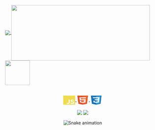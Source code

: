 <div>
  <a href="https://github.com/braiachef">
  <img height="180em"   align="center" src="https://github-readme-stats.vercel.app/api?username=braiachef&show_icons=true&theme=react&include_all_commits=true&count_private=true"/>
  <img width="450em" height="180em"  align="center" src="https://github-readme-stats.vercel.app/api/top-langs/?username=BRAIACHEF&layout=compact&langs_count=7&theme=react" />

  <img align="center" width="80" height="80" src="https://media1.tenor.com/images/68e8337fb4eb7e40645d832c64762a8b/tenor.gif?itemid=19443613">
</div>
 <br>
<div  align="center"> 
  <div style="display: inline_block"><br>
  <img align="center" alt="Rafa-Js" height="30" width="40" src="https://raw.githubusercontent.com/devicons/devicon/master/icons/javascript/javascript-plain.svg">
  <img align="center" alt="HTML" height="30" width="40" src="https://raw.githubusercontent.com/devicons/devicon/master/icons/html5/html5-original.svg">
  <img align="center" alt="CSS" height="30" width="40" src="https://raw.githubusercontent.com/devicons/devicon/master/icons/css3/css3-original.svg"> 
  
  
</div>
  <br>
  <a href="https://www.instagram.com/braiachef/" target="_blank"><img src="https://img.shields.io/badge/-Instagram-%23E4405F?style=for-the-badge&logo=instagram&logoColor=white" target="_blank"></a>
  <a href="https://www.linkedin.com/in/braiachef/" target="_blank"><img src="https://img.shields.io/badge/-LinkedIn-%230077B5?style=for-the-badge&logo=linkedin&logoColor=white" target="_blank"></a> 
 
  ![Snake animation](https://github.com/braiachef/braiachef/blob/output/github-contribution-grid-snake.svg)
 
</div>
